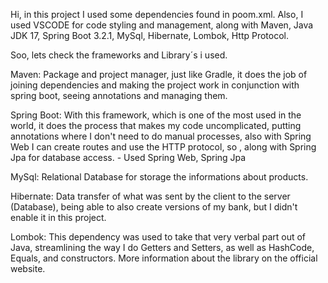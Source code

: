 Hi, in this project I used some dependencies found in poom.xml. Also, I used VSCODE for code styling and management, along with Maven, Java JDK 17, Spring Boot 3.2.1, MySql, Hibernate, Lombok, Http Protocol.

Soo, lets check the frameworks and Library´s i used.

Maven: Package and project manager, just like Gradle, it does the job of joining dependencies and making the project work in conjunction with spring boot, seeing annotations and managing them.

Spring Boot: With this framework, which is one of the most used in the world, it does the process that makes my code uncomplicated, putting annotations where I don't need to do manual processes, also with Spring Web I can create routes and use the HTTP protocol, so , along with Spring Jpa for database access.
    - Used Spring Web, Spring Jpa

MySql: Relational Database for storage the informations about products.

Hibernate: Data transfer of what was sent by the client to the server (Database), being able to also create versions of my bank, but I didn't enable it in this project.

Lombok: This dependency was used to take that very verbal part out of Java, streamlining the way I do Getters and Setters, as well as HashCode, Equals, and constructors. More information about the library on the official website.